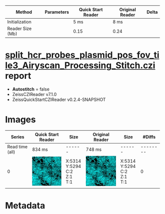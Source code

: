 |  Method            | Parameters       | Quick Start Reader | Original Reader | Delta  |
| -------------------|------------------|--------------------|-----------------|------- |
| Initialization     |                  |5 ms|8 ms|        |
| Reader Size (Mb)     |                  |0.15|0.24|        |
# [split_hcr_probes_plasmid_pos_fov_tile3_Airyscan_Processing_Stitch.czi](https://zenodo.org/record/8015721/files/split_hcr_probes_plasmid_pos_fov_tile3_Airyscan_Processing_Stitch.czi) report
 - **Autostitch** = false
 - ZeissCZIReader v7.1.0
 - ZeissQuickStartCZIReader v0.2.4-SNAPSHOT

# Images 

| Series            | Quick Start Reader | Size | Original Reader | Size | #Diffs |
|-------------------|--------------------|------|-----------------|------|--------|
| Read time (all)   |834 ms|------|748 ms|------|--------|
|0|![split_hcr_probes_plasmid_pos_fov_tile3_Airyscan_Processing_Stitch.quick_true.flat_true.stitch_false.series_0.jpg](split_hcr_probes_plasmid_pos_fov_tile3_Airyscan_Processing_Stitch/split_hcr_probes_plasmid_pos_fov_tile3_Airyscan_Processing_Stitch.quick_true.flat_true.stitch_false.series_0.jpg)|X:5314<br>Y:5294<br>C:2<br>Z:1<br>T:1|![split_hcr_probes_plasmid_pos_fov_tile3_Airyscan_Processing_Stitch.quick_false.flat_true.stitch_false.series_0.jpg](split_hcr_probes_plasmid_pos_fov_tile3_Airyscan_Processing_Stitch/split_hcr_probes_plasmid_pos_fov_tile3_Airyscan_Processing_Stitch.quick_false.flat_true.stitch_false.series_0.jpg)|X:5314<br>Y:5294<br>C:2<br>Z:1<br>T:1|0|

# Metadata

